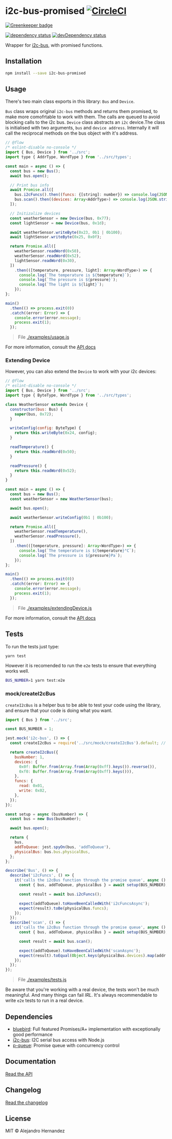 # i2c-bus-promised [![CircleCI](https://circleci.com/gh/AlejandroHerr/i2c-bus-promised/tree/master.svg?style=svg)](https://circleci.com/gh/AlejandroHerr/scroll-phat-hd.js/tree/development)

[![Greenkeeper badge](https://badges.greenkeeper.io/AlejandroHerr/i2c-bus-promised.svg)](https://greenkeeper.io/)

<!--@shields.flatSquare('deps','devDeps')-->
[![dependency status](https://img.shields.io/david/AlejandroHerr/i2c-bus-promised/master.svg?style=flat-square)](https://david-dm.org/AlejandroHerr/i2c-bus-promised/master) [![devDependency status](https://img.shields.io/david/dev/AlejandroHerr/i2c-bus-promised/master.svg?style=flat-square)](https://david-dm.org/AlejandroHerr/i2c-bus-promised/master#info=devDependencies)
<!--/@-->

Wrapper for [i2c-bus](https://github.com/fivdi/i2c-bus), with promised functions.

<!--@installation()-->
## Installation

```sh
npm install --save i2c-bus-promised
```
<!--/@-->

## Usage

There's two main class exports in this library: `Bus` and `Device`.

`Bus` class wraps original `i2c-bus` methods and returns them promised, to make more comofrtable to work with them. The calls are queued to avoid blocking calls to the i2c bus.
`Device` class abstracts an `i2c` device.The class is initialised with two arguments, `bus` and `device address`. Internally it will call the reciprocal methods on the bus object with it's address.

<!--@snippet('./examples/usage.js', { showSource: true })-->
```js
// @flow
/* eslint-disable no-console */
import { Bus, Device } from '../src';
import type { AddrType, WordType } from '../src/types';

const main = async () => {
  const bus = new Bus();
  await bus.open();

  // Print bus info
  await Promise.all([
    bus.i2cFuncs().then((funcs: {[string]: number}) => console.log(JSON.stringify(funcs, null, 2))),
    bus.scan().then((devices: Array<AddrType>) => console.log(JSON.stringify(devices, null, 2))),
  ]);

  // Initizalize devices
  const weatherSensor = new Device(bus, 0x77);
  const lightSensor = new Device(bus, 0x1d);

  await weatherSensor.writeByte(0x23, 0b1 | 0b100);
  await lightSensor.writeByte(0x25, 0x0f);

  return Promise.all([
    weatherSensor.readWord(0x50),
    weatherSensor.readWord(0x52),
    lightSensor.readWord(0x30),
  ])
    .then(([temperature, pressure, light]: Array<WordType>) => {
      console.log(`The temperature is ${temperature}`);
      console.log(`The pressure is ${pressure}`);
      console.log(`The light is ${light}`);
    });
};

main()
  .then(() => process.exit(0))
  .catch((error: Error) => {
    console.error(error.message);
    process.exit(1);
  });
```

> File [./examples/usage.js](./examples/usage.js)
<!--/@-->

For more information, consult the [API docs](https://github.com/AlejandroHerr/i2c-bus-promised/blob/master/API.md)

### Extending Device

However, you can also extend the `Device` to work with your i2c devices:

<!--@snippet('./examples/extendingDevice.js', { showSource: true })-->
```js
// @flow
/* eslint-disable no-console */
import { Bus, Device } from '../src';
import type { ByteType, WordType } from '../src/types';

class WeatherSensor extends Device {
  constructor(bus: Bus) {
    super(bus, 0x72);
  }

  writeConfig(config: ByteType) {
    return this.writeByte(0x24, config);
  }

  readTemperature() {
    return this.readWord(0x50);
  }

  readPressure() {
    return this.readWord(0x52);
  }
}

const main = async () => {
  const bus = new Bus();
  const weatherSensor = new WeatherSensor(bus);

  await bus.open();

  await weatherSensor.writeConfig(0b1 | 0b100);

  return Promise.all([
    weatherSensor.readTemperature(),
    weatherSensor.readPressure(),
  ])
    .then(([temperature, pressure]: Array<WordType>) => {
      console.log(`The temperature is ${temperature}°C`);
      console.log(`The pressure is ${pressure}Pa`);
    });
};

main()
  .then(() => process.exit(0))
  .catch((error: Error) => {
    console.error(error.message);
    process.exit(1);
  });
```

> File [./examples/extendingDevice.js](./examples/extendingDevice.js)
<!--/@-->

For more information, consult the [API docs](https://github.com/AlejandroHerr/i2c-bus-promised/blob/master/API.md#device)

## Tests

To run the tests just type:

```bash
yarn test
```

However it is recomended to run the `e2e` tests to ensure that everything works well.

```bash
BUS_NUMBER=1 yarn test:e2e
```

### mock/createI2cBus

`createI2cBus` is a helper bus to be able to test your code using the library, and ensure that your code is doing what you want.

<!--@snippet('./examples/tests.js', { showSource: true })-->
```js
import { Bus } from '../src';

const BUS_NUMBER = 1;

jest.mock('i2c-bus', () => {
  const createI2cBus = require('../src/mock/createI2cBus').default; // eslint-disable-line global-require

  return createI2cBus({
    busNumber: 1,
    devices: {
      0x0f: Buffer.from(Array.from(Array(0xff).keys()).reverse()),
      0xf0: Buffer.from(Array.from(Array(0xff).keys())),
    },
    funcs: {
      read: 0x01,
      write: 0x02,
    },
  });
});

const setup = async (busNumber) => {
  const bus = new Bus(busNumber);

  await bus.open();

  return {
    bus,
    addToQueue: jest.spyOn(bus, 'addToQueue'),
    physicalBus: bus.bus.physicalBus,
  };
};

describe('Bus', () => {
  describe('i2cFuncs', () => {
    it('calls the i2cBus function through the promise queue', async () => {
      const { bus, addToQueue, physicalBus } = await setup(BUS_NUMBER);

      const result = await bus.i2cFuncs();

      expect(addToQueue).toHaveBeenCalledWith('i2cFuncsAsync');
      expect(result).toBe(physicalBus.funcs);
    });
  });
  describe('scan', () => {
    it('calls the i2cBus function through the promise queue', async () => {
      const { bus, addToQueue, physicalBus } = await setup(BUS_NUMBER);

      const result = await bus.scan();

      expect(addToQueue).toHaveBeenCalledWith('scanAsync');
      expect(result).toEqual(Object.keys(physicalBus.devices).map(addr => parseInt(addr, 10)));
    });
  });
});
```

> File [./examples/tests.js](./examples/tests.js)
<!--/@-->

Be aware that you're working with a real device, the tests won't be much meaningful. And many things can fail _IRL_. It's always recommendable to write `e2e` tests to run in a real device.

<!--@dependencies()-->
## <a name="dependencies">Dependencies</a>

- [bluebird](https://github.com/petkaantonov/bluebird): Full featured Promises/A+ implementation with exceptionally good performance
- [i2c-bus](https://github.com/fivdi/i2c-bus): I2C serial bus access with Node.js
- [p-queue](undefined): Promise queue with concurrency control

<!--/@-->

## Documentation

[Read the API](https://github.com/AlejandroHerr/i2c-bus-promised/blob/master/API.md)

## Changelog

[Read the changelog](https://github.com/AlejandroHerr/i2c-bus-promised/blob/master/CHANGELOG.md)

<!--@license()-->
## License

MIT © Alejandro Hernandez
<!--/@-->
